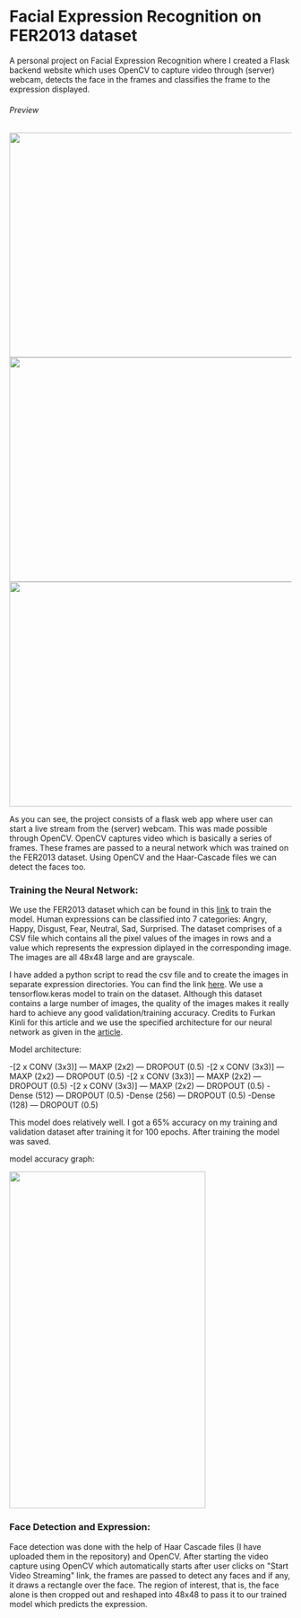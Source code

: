 # Facial Expression Recognition on FER2013 dataset
A personal project on Facial Expression Recognition where I created a Flask backend website which uses OpenCV to capture video through (server) webcam, detects the face in the frames and classifies the frame to the expression displayed.

###### Preview

<img src="https://raw.githubusercontent.com/et-tu-atulu/Facial_Expression_Recognition/master/Screenshot%20from%202019-09-07%2017-40-29.png" height="400" width="700">
<img src="https://raw.githubusercontent.com/et-tu-atulu/Facial_Expression_Recognition/master/Screenshot%20from%202019-09-07%2017-40-58.png" height="400" width="700">
<img src="https://raw.githubusercontent.com/et-tu-atulu/Facial_Expression_Recognition/master/Screenshot%20from%202019-09-07%2017-41-53.png" height="400" width="700">


As you can see, the project consists of a flask web app where user can start a live stream from the (server) webcam. This was made possible through OpenCV. OpenCV captures video which is basically a series of frames. These frames are passed to a neural network which was trained on the FER2013 dataset. Using OpenCV and the Haar-Cascade files we can detect the faces too.

### Training the Neural Network:
We use the FER2013 dataset which can be found in this [link](https://www.kaggle.com/c/challenges-in-representation-learning-facial-expression-recognition-challenge/data) to train the model.
Human expressions can be classified into 7 categories: Angry, Happy, Disgust, Fear, Neutral, Sad, Surprised. The dataset comprises of a CSV file which contains all the pixel values of the images in rows and a value which represents the expression diplayed in the corresponding image. The images are all 48x48 large and are grayscale.

I have added a python script to read the csv file and to create the images in separate expression directories. You can find the link [here](https://github.com/et-tu-atulu/Facial_Expression_Recognition/blob/master/creating_img_from_csv.py).
We use a tensorflow.keras model to train on the dataset. Although this dataset contains a large number of images, the quality of the images makes it really hard to achieve any good validation/training accuracy.
Credits to Furkan Kinli for this article and we use the specified architecture for our neural network as given in the [article](https://medium.com/@birdortyedi_23820/deep-learning-lab-episode-3-fer2013-c38f2e052280).

Model architecture:

-[2 x CONV (3x3)] — MAXP (2x2) — DROPOUT (0.5)
-[2 x CONV (3x3)] — MAXP (2x2) — DROPOUT (0.5)
-[2 x CONV (3x3)] — MAXP (2x2) — DROPOUT (0.5)
-[2 x CONV (3x3)] — MAXP (2x2) — DROPOUT (0.5)
-Dense (512) — DROPOUT (0.5)
-Dense (256) — DROPOUT (0.5)
-Dense (128) — DROPOUT (0.5)

This model does relatively well. I got a 65% accuracy on my training and validation dataset after training it for 100 epochs. After training the model was saved.

model accuracy graph:

<img src="https://raw.githubusercontent.com/et-tu-atulu/Facial_Expression_Recognition/master/Screenshot%20from%202019-09-07%2019-01-50.png" height="600" width="350">

### Face Detection and Expression:
Face detection was done with the help of Haar Cascade files (I have uploaded them in the repository) and OpenCV. After starting the video capture using OpenCV which automatically starts after user clicks on "Start Video Streaming" link, the frames are passed to detect any faces and if any, it draws a rectangle over the face. The region of interest, that is, the face alone is then cropped out and reshaped into 48x48 to pass it to our trained model which predicts the expression.





